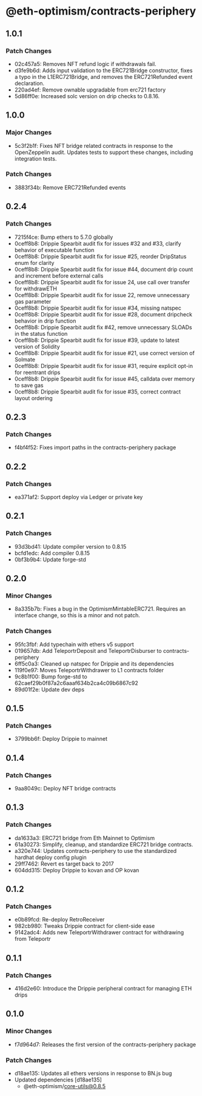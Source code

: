 # @eth-optimism/contracts-periphery

## 1.0.1

### Patch Changes

- 02c457a5: Removes NFT refund logic if withdrawals fail.
- d3fe9b6d: Adds input validation to the ERC721Bridge constructor, fixes a typo in the L1ERC721Bridge, and removes the ERC721Refunded event declaration.
- 220ad4ef: Remove ownable upgradable from erc721 factory
- 5d86ff0e: Increased solc version on drip checks to 0.8.16.

## 1.0.0

### Major Changes

- 5c3f2b1f: Fixes NFT bridge related contracts in response to the OpenZeppelin audit. Updates tests to support these changes, including integration tests.

### Patch Changes

- 3883f34b: Remove ERC721Refunded events

## 0.2.4

### Patch Changes

- 7215f4ce: Bump ethers to 5.7.0 globally
- 0ceff8b8: Drippie Spearbit audit fix for issues #32 and #33, clarify behavior of executable function
- 0ceff8b8: Drippie Spearbit audit fix for issue #25, reorder DripStatus enum for clarity
- 0ceff8b8: Drippie Spearbit audit fix for issue #44, document drip count and increment before external calls
- 0ceff8b8: Drippie Spearbit audit fix for issue 24, use call over transfer for withdrawETH
- 0ceff8b8: Drippie Spearbit audit fix for issue 22, remove unnecessary gas parameter
- 0ceff8b8: Drippie Spearbit audit fix for issue #34, missing natspec
- 0ceff8b8: Drippie Spearbit audit fix for issue #28, document dripcheck behavior in drip function
- 0ceff8b8: Drippie Spearbit audit fix #42, remove unnecessary SLOADs in the status function
- 0ceff8b8: Drippie Spearbit audit fix for issue #39, update to latest version of Solidity
- 0ceff8b8: Drippie Spearbit audit fix for issue #21, use correct version of Solmate
- 0ceff8b8: Drippie Spearbit audit fix for issue #31, require explicit opt-in for reentrant drips
- 0ceff8b8: Drippie Spearbit audit fix for issue #45, calldata over memory to save gas
- 0ceff8b8: Drippie Spearbit audit fix for issue #35, correct contract layout ordering

## 0.2.3

### Patch Changes

- f4bf4f52: Fixes import paths in the contracts-periphery package

## 0.2.2

### Patch Changes

- ea371af2: Support deploy via Ledger or private key

## 0.2.1

### Patch Changes

- 93d3bd41: Update compiler version to 0.8.15
- bcfd1edc: Add compiler 0.8.15
- 0bf3b9b4: Update forge-std

## 0.2.0

### Minor Changes

- 8a335b7b: Fixes a bug in the OptimismMintableERC721. Requires an interface change, so this is a minor and not patch.

### Patch Changes

- 95fc3fbf: Add typechain with ethers v5 support
- 019657db: Add TeleportrDeposit and TeleportrDisburser to contracts-periphery
- 6ff5c0a3: Cleaned up natspec for Drippie and its dependencies
- 119f0e97: Moves TeleportrWithdrawer to L1 contracts folder
- 9c8b1f00: Bump forge-std to 62caef29b0f87a2c6aaaf634b2ca4c09b6867c92
- 89d01f2e: Update dev deps

## 0.1.5

### Patch Changes

- 3799bb6f: Deploy Drippie to mainnet

## 0.1.4

### Patch Changes

- 9aa8049c: Deploy NFT bridge contracts

## 0.1.3

### Patch Changes

- da1633a3: ERC721 bridge from Eth Mainnet to Optimism
- 61a30273: Simplify, cleanup, and standardize ERC721 bridge contracts.
- a320e744: Updates contracts-periphery to use the standardized hardhat deploy config plugin
- 29ff7462: Revert es target back to 2017
- 604dd315: Deploy Drippie to kovan and OP kovan

## 0.1.2

### Patch Changes

- e0b89fcd: Re-deploy RetroReceiver
- 982cb980: Tweaks Drippie contract for client-side ease
- 9142adc4: Adds new TeleportrWithdrawer contract for withdrawing from Teleportr

## 0.1.1

### Patch Changes

- 416d2e60: Introduce the Drippie peripheral contract for managing ETH drips

## 0.1.0

### Minor Changes

- f7d964d7: Releases the first version of the contracts-periphery package

### Patch Changes

- d18ae135: Updates all ethers versions in response to BN.js bug
- Updated dependencies [d18ae135]
  - @eth-optimism/core-utils@0.8.5
